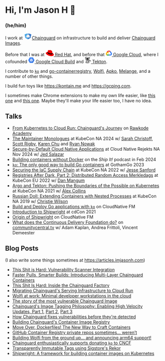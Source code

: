# Hi, I'm Jason H 👋

### (he/him)

I work at [<img src="./chainguard.svg" alt="Chainguard" width="26" height="20" />Chainguard](https://chainguard.dev) on infrastructure to build and deliver [Chainguard Images](https://www.chainguard.dev/chainguard-images).

Before that I was at [<img src="./redhat.png" alt="Red Hat" width="26" height="20" /> Red Hat](https://redhat.com), and before that [<img src="./cloud.png" alt="Google Cloud" width="20" height="20" /> Google Cloud](https://cloud.google.com), where I cofounded [<img src="./gcb.png" alt="Google Cloud Build" width="20" height="20" /> Google Cloud Build](https://cloud.google.com/cloud-build) and [<img src="./tekton.png" alt="Tekton" width="20" height="20"/> Tekton](https://tekton.dev).

I contribute to [`ko`](https://github.com/ko-build/ko) and [go-containerregistry](https://github.com/google/go-containerregistry), [Wolfi](https://wolfi.dev), [Apko](https://apko.dev), [Melange](https://github.com/chainguard-dev/melange), and a number of other things.

I build fun toys like https://kontain.me and https://gcping.com.

I sometimes make Chrome extensions to make my own life easier, like [this one](https://github.com/imjasonh/chrome-sound) and [this one](https://github.com/imjasonh/chrome-sigstore).
Maybe they'll make your life easier too, I have no idea.

## Talks

- [From Kubernetes to Cloud Run: Chainguard's Journey](https://www.youtube.com/watch?v=2SWfcmcFjf4) on [Rawkode Academy](https://www.youtube.com/@RawkodeAcademy)
- [The Maintainer Monologues](https://www.youtube.com/watch?v=Qf1_5rU-Fts) at KubeCon NA 2024 w/ [Sarah Christoff](https://github.com/schristoff), [Scott Rigby](https://github.com/scottrigby), [Karen Chu](https://github.com/karenhchu) and [Ryan Nowak](https://github.com/rynowak)
- [Secure-by-Default Cloud Native Applications](https://www.youtube.com/watch?v=1yDN_kMjleM) at Cloud Native Rejekts NA Nov 2024 w/ [Jed Salazar](https://github.com/jedsalazar)
- [Building containers without Docker](https://changelog.com/shipit/91) on the _Ship It!_ podcast in Feb 2024
- [`ko`: The only good way to build Go containers](https://www.youtube.com/watch?v=goEjs22Ymk4) at GothamGo 2023
- [Securing the IaC Supply Chain](https://www.youtube.com/watch?v=ieiFsrgGRto) at KubeCon NA 2022 w/ [Jesse Sanford](https://github.com/jessesanford)
- [Registries After Dark, Part 2: Distributed Random Access Merkledags](https://www.youtube.com/watch?v=Xt_G-pUArTM) at KubeCon EU 2022 w/ [Dan Mangum](https://github.com/hasheddan)
- [Argo and Tekton: Pushing the Boundaries of the Possible on Kubernetes](https://www.youtube.com/watch?v=iPRw_n_JV4o) at KubeCon NA 2021 w/ [Alex Collins](https://github.com/alexec)
- [Russian Doll: Extending Containers with Nested Processes](https://www.youtube.com/watch?v=iz9_omZ0ctk) at KubeCon NA 2019 w/ [Christie Wilson](https://github.com/bobcatwilson)
- [Build and Deploy Go applications with `ko`](https://www.youtube.com/watch?v=o5eWy-2SDtc) on CloudNative FM
- [Introduction to Shipwright](https://www.youtube.com/watch?v=N5sVrygywZk) at cdCon 2021
- [Origin of Shipwright](https://www.youtube.com/watch?v=t3bSnaX4-aU) on CloudNative FM
- [What does the Continuous Delivery Foundation do?](https://www.youtube.com/watch?v=ytE-6p2jtSU) on [communitycentral.tv](https://communitycentral.tv) w/ Adam Kaplan, Andrea Frittoli, Vincent Demeester

## Blog Posts

(I also write some things sometimes at https://articles.imjasonh.com)

- [This Shit is Hard: Vulnerability Scanner Integration](https://www.chainguard.dev/unchained/this-shit-is-hard-vulnerability-scanner-integration)
- [Faster Pulls, Smarter Builds: Introducing Multi-Layer Chainguard Containers](https://www.chainguard.dev/unchained/faster-pulls-smarter-builds-introducing-multi-layer-chainguard-containers)
- [This Shit Is Hard: Inside the Chainguard Factory](https://www.chainguard.dev/unchained/this-shit-is-hard-inside-the-chainguard-factory)
- [Migrating Chainguard's Serving Infrastructure to Cloud Run](https://www.chainguard.dev/unchained/migrating-chainguards-serving-infrastructure-to-cloud-run)
- [Wolfi at work: Minimal developer workstations in the cloud](https://www.chainguard.dev/unchained/wolfi-at-work-minimal-developer-workstations-in-the-cloud)
- [The story of the most vulnerable Chainguard Image](https://www.chainguard.dev/unchained/the-story-of-the-most-vulnerable-chainguard-image)
- [Chainguard's Image Tagging Philosophy: Enabling High Velocity Updates, Part 1](https://www.chainguard.dev/unchained/chainguards-image-tagging-philosophy-enabling-high-velocity-updates-pt-1-of-3), [Part 2](https://www.chainguard.dev/unchained/chainguards-image-tagging-philosophy-enabling-high-velocity-updates-pt-2-of-3), [Part 3](https://www.chainguard.dev/unchained/chainguards-image-tagging-philosophy-enabling-high-velocity-updates-pt-3-of-3)
- [How Chainguard fixes vulnerabilities before they're detected](https://www.chainguard.dev/unchained/how-chainguard-fixes-vulnerabilities)
- [Building Chainguard's Container Image Registry](https://www.chainguard.dev/unchained/building-chainguards-container-image-registry)
- [Move Over, Dockerfiles! The New Way to Craft Containers
](https://www.chainguard.dev/unchained/move-over-dockerfiles-the-new-way-to-craft-containers)
- [GitHub Container Registry private repos sometimes… weren’t](https://www.chainguard.dev/unchained/ghcr-private-repos-sometimes-werent)
- [Building Wolfi from the ground up… and announcing arm64 support!
](https://www.chainguard.dev/unchained/building-wolfi-from-the-ground-up-and-announcing-arm64-support)
- [Chainguard enthusiastically supports donating `ko` to CNCF](https://www.chainguard.dev/unchained/chainguard-enthusiastically-supports-donating-ko-to-cncf)
- [Transparently Immutable Tags using Sigstore's Rekor](https://www.chainguard.dev/unchained/transparently-immutable-tags-using-rekor)
- [Shipwright: A framework for building container images on Kubernetes](https://developers.redhat.com/articles/2021/06/17/shipwright-framework-building-container-images-kubernetes)
